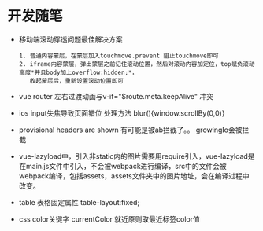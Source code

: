 # 开发随笔

- 移动端滚动穿透问题最佳解决方案

      1. 普通内容蒙层，在蒙层加入touchmove.prevent 阻止touchmove即可
      2. iframe内容蒙层，弹出蒙层之前记住滚动位置，然后对滚动内容加定位，top赋负滚动高度*并且body加上overflow:hidden;*，
         收起蒙层后，重新设置滚动位置即可


- vue router 左右过渡动画与v-if="$route.meta.keepAlive" 冲突


- ios input失焦导致页面错位 处理方法 blur(){window.scrollBy(0,0)}


- provisional headers are shown 有可能是被ab拦截了。。 growingIo会被拦截


- vue-lazyload中，引入非static内的图片需要用require引入，vue-lazyload是在main.js文件中引入，不会被webpack进行编译，src中的文件会被webpack编译，包括assets，assets文件夹中的图片地址，会在编译过程中改变。


- table 表格固定属性 table-layout:fixed;


- css color关键字 currentColor 就近原则取最近标签color值
